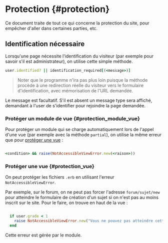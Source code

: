# Protection {#protection}

Ce document traite de tout ce qui concerne la protection du site, pour empêcher d'aller dans certaines parties, etc.

## Identification nécessaire

Lorsqu'une page nécessite l'identification du visiteur (par exemple pour savoir s'il est administrateur), on utilise cette simple méthode.

```ruby
user.identified? || identification_required[(<message>)]
```

> Noter que le programme n'ira pas plus loin puisque la méthode procède à une redirection réelle du visiteur vers le formulaire d'identification, avec mémorisation de l'URL demandée.

Le message est facultatif. S'il est absent un message type sera affiché, demandant à l'user de s'identifier pour rejoindre la page demandée.

### Protéger un module de vue {#protection_module_vue}

Pour protéger un module qui se charge automatiquement lors de l'appel d'une vue (par exemple avec la méthode `partial`), on utilise la même erreur que pour [protéger une vue](#protection_vue) :

```ruby

<condition> && raise(NotAccessibleViewError.new(<raison>))


```

### Protéger une vue {#protection_vue}

On peut protéger les fichiers `.erb` en utilisant l'erreur `NotAccessibleViewError`.

Par exemple, sur le forum, on ne peut pas forcer l'adresse `forum/sujet/new` pour atteindre le formulaire de création d'un sujet si on n'est pas au moins inscrit sur le site. Pour le faire, on trouve en haut de la vue :

```ruby

  if user.grade < 1
    raise NotAccessibleViewError.new("Vous ne pouvez pas atteindre cette vue.")
  end

```

Cette erreur est gérée par le module.
